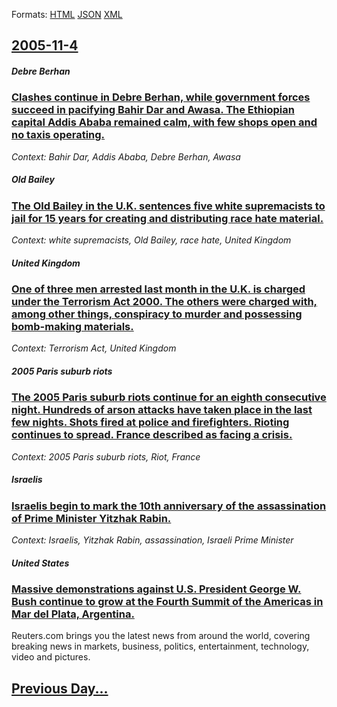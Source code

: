 
Formats: [HTML](2005/11/4/index.html)  [JSON](2005/11/4/index.json)  [XML](2005/11/4/index.xml)  

## [2005-11-4](/news/2005/11/4/index.md)

##### Debre Berhan
### [ Clashes continue in Debre Berhan, while government forces succeed in pacifying Bahir Dar and Awasa. The Ethiopian capital Addis Ababa remained calm, with few shops open and no taxis operating. ](/news/2005/11/4/clashes-continue-in-debre-berhan-while-government-forces-succeed-in-pacifying-bahir-dar-and-awasa-the-ethiopian-capital-addis-ababa-remai.md)
_Context: Bahir Dar, Addis Ababa, Debre Berhan, Awasa_

##### Old Bailey
### [ The Old Bailey in the U.K. sentences five white supremacists to jail for 15 years for creating and distributing race hate material. ](/news/2005/11/4/the-old-bailey-in-the-u-k-sentences-five-white-supremacists-to-jail-for-15-years-for-creating-and-distributing-race-hate-material.md)
_Context: white supremacists, Old Bailey, race hate, United Kingdom_

##### United Kingdom
### [ One of three men arrested last month in the U.K. is charged under the Terrorism Act 2000. The others were charged with, among other things, conspiracy to murder and possessing bomb-making materials. ](/news/2005/11/4/one-of-three-men-arrested-last-month-in-the-u-k-is-charged-under-the-terrorism-act-2000-the-others-were-charged-with-among-other-things.md)
_Context: Terrorism Act, United Kingdom_

##### 2005 Paris suburb riots
### [ The 2005 Paris suburb riots continue for an eighth consecutive night. Hundreds of arson attacks have taken place in the last few nights. Shots fired at police and firefighters. Rioting continues to spread. France described as facing a crisis. ](/news/2005/11/4/the-2005-paris-suburb-riots-continue-for-an-eighth-consecutive-night-hundreds-of-arson-attacks-have-taken-place-in-the-last-few-nights-sh.md)
_Context: 2005 Paris suburb riots, Riot, France_

##### Israelis
### [ Israelis begin to mark the 10th anniversary of the assassination of Prime Minister Yitzhak Rabin. ](/news/2005/11/4/israelis-begin-to-mark-the-10th-anniversary-of-the-assassination-of-prime-minister-yitzhak-rabin.md)
_Context: Israelis, Yitzhak Rabin, assassination, Israeli Prime Minister_

##### United States
### [ Massive demonstrations against U.S. President George W. Bush continue to grow at the Fourth Summit of the Americas in Mar del Plata, Argentina. ](/news/2005/11/4/massive-demonstrations-against-u-s-president-george-w-bush-continue-to-grow-at-the-fourth-summit-of-the-americas-in-mar-del-plata-argent.md)
Reuters.com brings you the latest news from around the world, covering breaking news in markets, business, politics, entertainment, technology, video and pictures.

## [Previous Day...](/news/2005/11/3/index.md)

